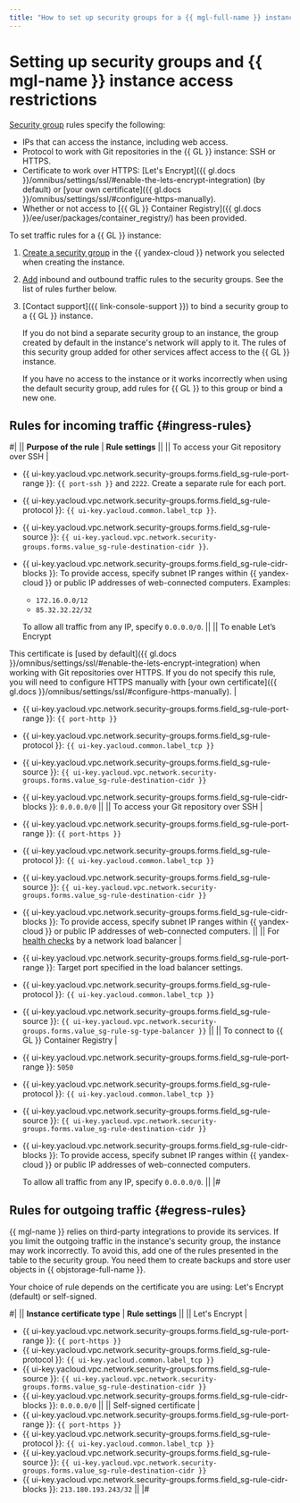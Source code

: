 ```yaml
---
title: "How to set up security groups for a {{ mgl-full-name }} instance"
---
```


# Setting up security groups and {{ mgl-name }} instance access restrictions

[Security group](../../vpc/concepts/security-groups.md) rules specify the following:

* IPs that can access the instance, including web access.
* Protocol to work with Git repositories in the {{ GL }} instance: SSH or HTTPS.
* Certificate to work over HTTPS: [Let's Encrypt]({{ gl.docs }}/omnibus/settings/ssl/#enable-the-lets-encrypt-integration) (by default) or [your own certificate]({{ gl.docs }}/omnibus/settings/ssl/#configure-https-manually).
* Whether or not access to [{{ GL }} Container Registry]({{ gl.docs }}/ee/user/packages/container_registry/) has been provided.

To set traffic rules for a {{ GL }} instance:

1. [Create a security group](../../vpc/operations/security-group-create.md) in the {{ yandex-cloud }} network you selected when creating the instance.
1. [Add](../../vpc/operations/security-group-add-rule.md) inbound and outbound traffic rules to the security groups. See the list of rules further below.
1. [Contact support]({{ link-console-support }}) to bind a security group to a {{ GL }} instance.

   If you do not bind a separate security group to an instance, the group created by default in the instance's network will apply to it. The rules of this security group added for other services affect access to the {{ GL }} instance.

   If you have no access to the instance or it works incorrectly when using the default security group, add rules for {{ GL }} to this group or bind a new one.

## Rules for incoming traffic {#ingress-rules}

#|
|| **Purpose of the rule** | **Rule settings** ||
|| To access your Git repository over SSH |
* {{ ui-key.yacloud.vpc.network.security-groups.forms.field_sg-rule-port-range }}: `{{ port-ssh }}` and `2222`. Create a separate rule for each port.
* {{ ui-key.yacloud.vpc.network.security-groups.forms.field_sg-rule-protocol }}: `{{ ui-key.yacloud.common.label_tcp }}`.
* {{ ui-key.yacloud.vpc.network.security-groups.forms.field_sg-rule-source }}: `{{ ui-key.yacloud.vpc.network.security-groups.forms.value_sg-rule-destination-cidr }}`.
* {{ ui-key.yacloud.vpc.network.security-groups.forms.field_sg-rule-cidr-blocks }}: To provide access, specify subnet IP ranges within {{ yandex-cloud }} or public IP addresses of web-connected computers. Examples:

   * `172.16.0.0/12`
   * `85.32.32.22/32`

   To allow all traffic from any IP, specify `0.0.0.0/0`.
||
|| To enable Let’s Encrypt

This certificate is [used by default]({{ gl.docs }}/omnibus/settings/ssl/#enable-the-lets-encrypt-integration) when working with Git repositories over HTTPS. If you do not specify this rule, you will need to configure HTTPS manually with [your own certificate]({{ gl.docs }}/omnibus/settings/ssl/#configure-https-manually). |
* {{ ui-key.yacloud.vpc.network.security-groups.forms.field_sg-rule-port-range }}: `{{ port-http }}`
* {{ ui-key.yacloud.vpc.network.security-groups.forms.field_sg-rule-protocol }}: `{{ ui-key.yacloud.common.label_tcp }}`
* {{ ui-key.yacloud.vpc.network.security-groups.forms.field_sg-rule-source }}: `{{ ui-key.yacloud.vpc.network.security-groups.forms.value_sg-rule-destination-cidr }}`
* {{ ui-key.yacloud.vpc.network.security-groups.forms.field_sg-rule-cidr-blocks }}: `0.0.0.0/0`
||
|| To access your Git repository over SSH |
* {{ ui-key.yacloud.vpc.network.security-groups.forms.field_sg-rule-port-range }}: `{{ port-https }}`
* {{ ui-key.yacloud.vpc.network.security-groups.forms.field_sg-rule-protocol }}: `{{ ui-key.yacloud.common.label_tcp }}`
* {{ ui-key.yacloud.vpc.network.security-groups.forms.field_sg-rule-source }}: `{{ ui-key.yacloud.vpc.network.security-groups.forms.value_sg-rule-destination-cidr }}`
* {{ ui-key.yacloud.vpc.network.security-groups.forms.field_sg-rule-cidr-blocks }}: To provide access, specify subnet IP ranges within {{ yandex-cloud }} or public IP addresses of web-connected computers.
||
|| For [health checks](../../network-load-balancer/concepts/health-check.md) by a network load balancer |
* {{ ui-key.yacloud.vpc.network.security-groups.forms.field_sg-rule-port-range }}: Target port specified in the load balancer settings.
* {{ ui-key.yacloud.vpc.network.security-groups.forms.field_sg-rule-protocol }}: `{{ ui-key.yacloud.common.label_tcp }}`
* {{ ui-key.yacloud.vpc.network.security-groups.forms.field_sg-rule-source }}: `{{ ui-key.yacloud.vpc.network.security-groups.forms.value_sg-rule-sg-type-balancer }}`
||
|| To connect to {{ GL }} Container Registry |
* {{ ui-key.yacloud.vpc.network.security-groups.forms.field_sg-rule-port-range }}: `5050`
* {{ ui-key.yacloud.vpc.network.security-groups.forms.field_sg-rule-protocol }}: `{{ ui-key.yacloud.common.label_tcp }}`
* {{ ui-key.yacloud.vpc.network.security-groups.forms.field_sg-rule-source }}: `{{ ui-key.yacloud.vpc.network.security-groups.forms.value_sg-rule-destination-cidr }}`
* {{ ui-key.yacloud.vpc.network.security-groups.forms.field_sg-rule-cidr-blocks }}: To provide access, specify subnet IP ranges within {{ yandex-cloud }} or public IP addresses of web-connected computers.

   To allow all traffic from any IP, specify `0.0.0.0/0`.
||
|#

## Rules for outgoing traffic {#egress-rules}

{{ mgl-name }} relies on third-party integrations to provide its services. If you limit the outgoing traffic in the instance's security group, the instance may work incorrectly. To avoid this, add one of the rules presented in the table to the security group. You need them to create backups and store user objects in {{ objstorage-full-name }}.

Your choice of rule depends on the certificate you are using: Let's Encrypt (default) or self-signed.

#|
|| **Instance certificate type** | **Rule settings** ||
|| Let's Encrypt |
* {{ ui-key.yacloud.vpc.network.security-groups.forms.field_sg-rule-port-range }}: `{{ port-https }}`
* {{ ui-key.yacloud.vpc.network.security-groups.forms.field_sg-rule-protocol }}: `{{ ui-key.yacloud.common.label_tcp }}`
* {{ ui-key.yacloud.vpc.network.security-groups.forms.field_sg-rule-source }}: `{{ ui-key.yacloud.vpc.network.security-groups.forms.value_sg-rule-destination-cidr }}`
* {{ ui-key.yacloud.vpc.network.security-groups.forms.field_sg-rule-cidr-blocks }}: `0.0.0.0/0`
||
|| Self-signed certificate |
* {{ ui-key.yacloud.vpc.network.security-groups.forms.field_sg-rule-port-range }}: `{{ port-https }}`
* {{ ui-key.yacloud.vpc.network.security-groups.forms.field_sg-rule-protocol }}: `{{ ui-key.yacloud.common.label_tcp }}`
* {{ ui-key.yacloud.vpc.network.security-groups.forms.field_sg-rule-source }}: `{{ ui-key.yacloud.vpc.network.security-groups.forms.value_sg-rule-destination-cidr }}`
* {{ ui-key.yacloud.vpc.network.security-groups.forms.field_sg-rule-cidr-blocks }}: `213.180.193.243/32`
||
|#
